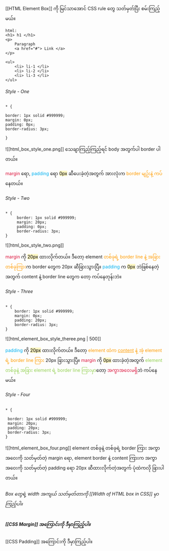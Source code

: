 
[[HTML Element Box]] ကို မြင်သာအောင် CSS rule တွေ သတ်မှတ်ပြီး စမ်းကြည့်မယ်။

```
html:
<h1> h1 </h1>
<p> 
	Paragraph
	<a href="#"> Link </a>
</p>

<ul>
	<li> li-1 </li>
	<li> li-2 </li>
	<li> li-3 </li>
</ul>

```

###### Style - One

```
* {
 
border: 1px solid #999999;
margin: 0px;
padding: 0px;
border-radius: 3px;
 
}
```

![[html_box_style_one.png]]
သေချာကြည့်ကြည့်ရင် body အတွက်ပါ border ပါတယ်။

<span style="color:rgb(220, 20, 60)">margin</span> ရော, <span style="color:rgb(0, 176, 240)">padding</span> ရော <mark style="background: #FFF3A3A6;">0px</mark> ဆီပေးခဲ့တဲ့အတွက် အားလုံးက <span style="color:rgb(255, 155, 0)">border မျဥ်းနဲ့ ကပ်</span>နေတယ်။

###### Style - Two

```
* {
	 border: 1px solid #999999;
	 margin: 20px;
	 padding: 0px;
	 border-radius: 3px; 
}

```
![[html_box_style_two.png]]

<span style="color:rgb(220, 20, 60)">margin</span> ကို <mark style="background: #FFF3A3A6;">20px</mark> ထားလိုက်တယ်။ ဒီတော့ element <span style="color:rgb(255, 155, 0)">တစ်ခုရဲ့ border line နဲ့ အခြားတစ်ခုကြား</span>က border တွေက 20px ဆီခြားသွားပြီ။<span style="color:rgb(0, 176, 240)"> padding</span> က <mark style="background: #FFF3A3A6;">0px</mark> ဘဲဖြစ်နေတဲ့အတွက် content နဲ့ border line တွေက တော့ ကပ်နေတုန်းဘဲ။ 

###### Style - Three

```
* {
	border: 1px solid #999999;
	margin: 0px;
	padding: 20px;
	border-radius: 3px;
}
```

![[html_element_box_style_theree.png | 500]]

<span style="color:rgb(0, 176, 240)">padding</span> ကို <mark style="background: #FFF3A3A6;">20px</mark> ထားလိုက်တယ်။ ဒီတော့ <span style="color:rgb(255, 155, 0)">element ထဲက <u>content</u> ‌နဲ့ အဲ့ element ရဲ့ border line ကြား</span> 20px ခြားသွားပြီ။ <span style="color:rgb(220, 20, 60)">margin</span> ကို <mark style="background: #FFF3A3A6;">0px</mark> ထားခဲ့တဲ့အတွက် <span style="color:rgb(146, 208, 80)">element တစ်ခုနဲ့ အခြား element ရဲ့ border line ကြားမှာ</span>တော့ <span style="color:rgb(220, 20, 60)">အကွာအဝေးမရှိ</span>ဘဲ ကပ်နေမယ်။

###### Style - Four

```
* {

 border: 1px solid #999999;
 margin: 20px;
 padding: 20px;
 border-radius: 3px;
}
```

![[html_element_box_four.png]]
element တစ်ခုနဲ့ တစ်ခုရဲ့ border ကြား အကွာအဝေးကို သတ်မှတ်တဲ့ margin ရော, element border နဲ့ content ကြားက အကွာအဝေးကို သတ်မှတ်တဲ့ padding ရော 20px ဆီထားလိုက်တဲ့အတွက် ပုံထဲကလို ခြားပါတယ်။

###### Box တွေရဲ့ width အကျယ် သတ်မှတ်တာကို [[Width of HTML box in CSS]] မှာ ကြည့်ပါ။ 

##### [[CSS Margin]] အကြောင်းကို ဒီမှာကြည့်ပါ။

[[CSS Padding]] အကြောင်းကို ဒီမှာကြည့်ပါ။


